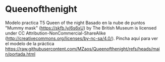 # Queenofthenight
 Modelo practica T5 Queen of the night
 Basado en la nube de puntos
 "Mummy mask" (https://skfb.ly/6s6xU) by The British Museum is licensed under CC Attribution-NonCommercial-ShareAlike (http://creativecommons.org/licenses/by-nc-sa/4.0/).
 Pincha aquí para ver el modelo de la práctica
 https://raw.githubusercontent.com/MZaos/Queenofthenight/refs/heads/main/portada.html
 

